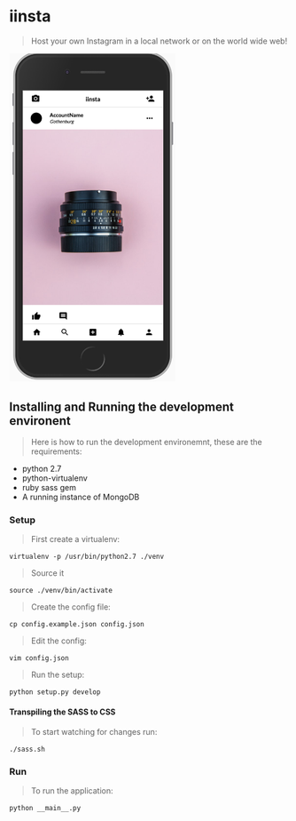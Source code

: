 # iinsta
> Host your own Instagram in a local network or on the world wide web!

<img src='shot.png' width='300px'/>

## Installing and Running the development environent
> Here is how to run the development environemnt, these are the requirements:

* python 2.7
* python-virtualenv
* ruby sass gem
* A running instance of MongoDB

### Setup
> First create a virtualenv:

    virtualenv -p /usr/bin/python2.7 ./venv

> Source it

    source ./venv/bin/activate

> Create the config file:

    cp config.example.json config.json

> Edit the config:

    vim config.json

> Run the setup:

    python setup.py develop

#### Transpiling the SASS to CSS
> To start watching for changes run:

    ./sass.sh

### Run
> To run the application:

    python __main__.py
